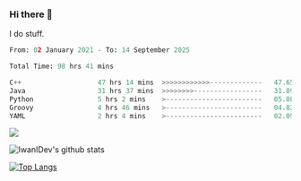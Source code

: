 ### Hi there 👋
I do stuff.

<!--START_SECTION:waka-->

```python
From: 02 January 2021 - To: 14 September 2025

Total Time: 98 hrs 41 mins

C++                   47 hrs 14 mins  >>>>>>>>>>>>-------------   47.65 %
Java                  31 hrs 37 mins  >>>>>>>>-----------------   31.89 %
Python                5 hrs 2 mins    >------------------------   05.08 %
Groovy                4 hrs 46 mins   >------------------------   04.82 %
YAML                  2 hrs 4 mins    >------------------------   02.09 %
```

<!--END_SECTION:waka-->

![](https://komarev.com/ghpvc/?username=IwanIDev&color=orange)

![IwanIDev's github stats](https://github-readme-stats.vercel.app/api?username=IwanIDev&count_private=true&show_icons=true&theme=gruvbox&include_all_commits=true)

[![Top Langs](https://github-readme-stats.vercel.app/api/top-langs/?username=IwanIDev&theme=gruvbox)](https://github.com/anuraghazra/github-readme-stats)
